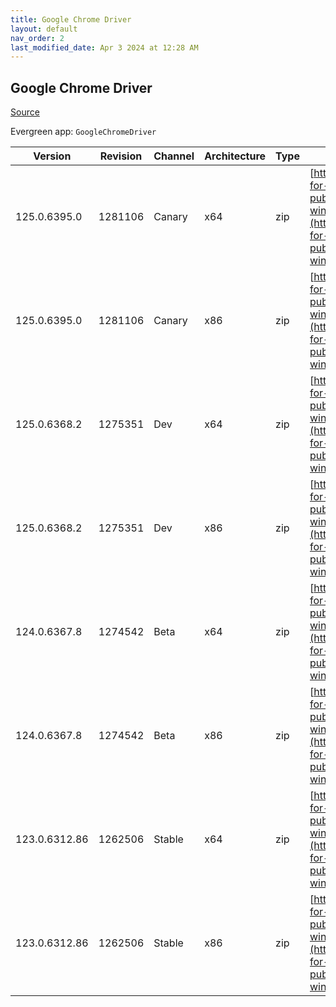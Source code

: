 ```yaml
---
title: Google Chrome Driver
layout: default
nav_order: 2
last_modified_date: Apr 3 2024 at 12:28 AM
---
```


## Google Chrome Driver

[Source](https://cloud.google.com/chrome-enterprise/browser/download/)

Evergreen app: `GoogleChromeDriver`

| Version       | Revision | Channel | Architecture | Type | URI                                                                                                                                                                                                        |
| ------------- | -------- | ------- | ------------ | ---- | ---------------------------------------------------------------------------------------------------------------------------------------------------------------------------------------------------------- |
| 125.0.6395.0  | 1281106  | Canary  | x64          | zip  | [https://storage.googleapis.com/chrome-for-testing-public/125.0.6395.0/win64/chromedriver-win64.zip](https://storage.googleapis.com/chrome-for-testing-public/125.0.6395.0/win64/chromedriver-win64.zip)   |
| 125.0.6395.0  | 1281106  | Canary  | x86          | zip  | [https://storage.googleapis.com/chrome-for-testing-public/125.0.6395.0/win32/chromedriver-win32.zip](https://storage.googleapis.com/chrome-for-testing-public/125.0.6395.0/win32/chromedriver-win32.zip)   |
| 125.0.6368.2  | 1275351  | Dev     | x64          | zip  | [https://storage.googleapis.com/chrome-for-testing-public/125.0.6368.2/win64/chromedriver-win64.zip](https://storage.googleapis.com/chrome-for-testing-public/125.0.6368.2/win64/chromedriver-win64.zip)   |
| 125.0.6368.2  | 1275351  | Dev     | x86          | zip  | [https://storage.googleapis.com/chrome-for-testing-public/125.0.6368.2/win32/chromedriver-win32.zip](https://storage.googleapis.com/chrome-for-testing-public/125.0.6368.2/win32/chromedriver-win32.zip)   |
| 124.0.6367.8  | 1274542  | Beta    | x64          | zip  | [https://storage.googleapis.com/chrome-for-testing-public/124.0.6367.8/win64/chromedriver-win64.zip](https://storage.googleapis.com/chrome-for-testing-public/124.0.6367.8/win64/chromedriver-win64.zip)   |
| 124.0.6367.8  | 1274542  | Beta    | x86          | zip  | [https://storage.googleapis.com/chrome-for-testing-public/124.0.6367.8/win32/chromedriver-win32.zip](https://storage.googleapis.com/chrome-for-testing-public/124.0.6367.8/win32/chromedriver-win32.zip)   |
| 123.0.6312.86 | 1262506  | Stable  | x64          | zip  | [https://storage.googleapis.com/chrome-for-testing-public/123.0.6312.86/win64/chromedriver-win64.zip](https://storage.googleapis.com/chrome-for-testing-public/123.0.6312.86/win64/chromedriver-win64.zip) |
| 123.0.6312.86 | 1262506  | Stable  | x86          | zip  | [https://storage.googleapis.com/chrome-for-testing-public/123.0.6312.86/win32/chromedriver-win32.zip](https://storage.googleapis.com/chrome-for-testing-public/123.0.6312.86/win32/chromedriver-win32.zip) |
